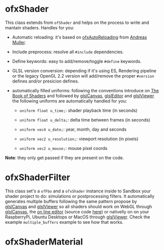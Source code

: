 # ofxShader

This class extends from `ofShader` and helps on the process to write and mantain shaders. Handles for you:

* Automatic reloading: it's based on [ofxAutoReloading](https://github.com/andreasmuller/ofxAutoReloadedShader) from [Andreas Muller](http://www.nanikawa.com/).

* Include preprocess: resolve all `#include` dependencies.

* Define keywords: easy to add/remove/toggle `#define` keywords.

* GLSL version conversion: depending if it's using ES, Rendering pipeline or the legacy OpenGL 2.2 version will add/remove the proper `#version` defines and/or presicion defines.

* automatically filled uniforms: following the conventions introduce on [The Book of Shaders](https://thebookofshaders.com/) and followed by [glslCanvas](https://github.com/patriciogonzalezvivo/glslCanvas), [glslEditor](https://github.com/patriciogonzalezvivo/glslEditor) and [glslViewer](https://github.com/patriciogonzalezvivo/glslViewer) the following uniforms are automatically handled for you:

  - `uniform float u_time;`: shader playback time (in seconds)

  - `uniform float u_delta;`: delta time between frames (in seconds)

  - `uniform vec4 u_date;`: year, month, day and seconds

  - `uniform vec2 u_resolution;`: viewport resolution (in pixels)

  - `uniform vec2 u_mouse;`: mouse pixel coords

**Note**: they only get passed if they are present on the code.

# ofxShaderFilter

This class set's a `ofFbo` and a `ofxShader` instance inside to Sandbox your shader project to do: simulations or postprocessing filters. It automatically generates multiple buffers following the same pattern propose by [glslCanvas](https://github.com/patriciogonzalezvivo/glslCanvas) and [glslViewer](https://github.com/patriciogonzalezvivo/glslViewer) so all shaders should work on WebGL through [glslCanvas](https://github.com/patriciogonzalezvivo/glslCanvas), the [on line editor](http://editor.thebookofshaders.com/) (source code [here](https://github.com/patriciogonzalezvivo/glslEditor)) or nativelly on on your RaspberryPi, Ubuntu Desktops or MacOS through [glslViewer](https://github.com/patriciogonzalezvivo/glslViewer). Check the example `multiple_buffers` example to see how that works.

# ofxShaderMaterial